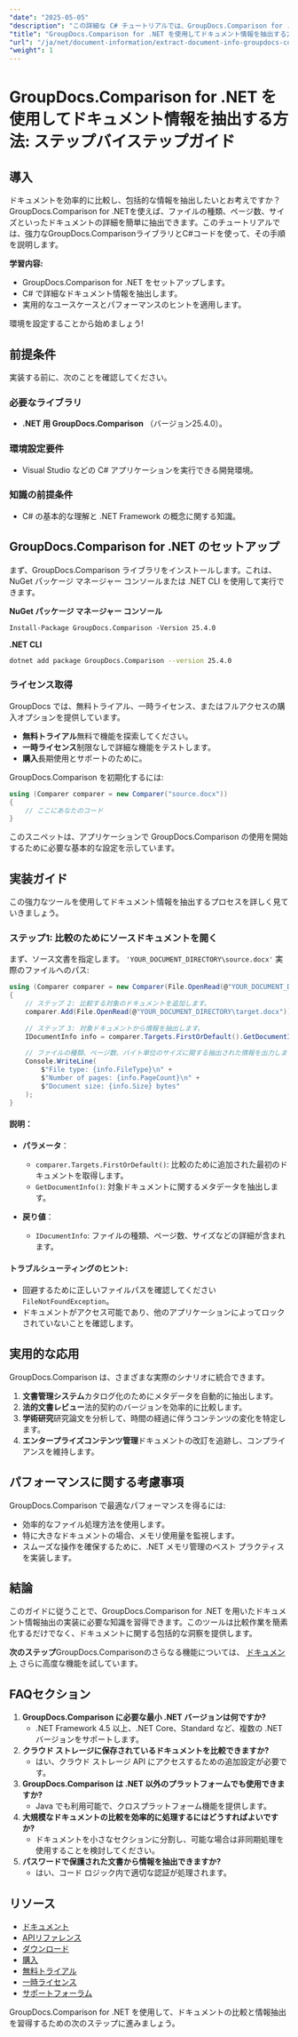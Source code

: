 ```yaml
---
"date": "2025-05-05"
"description": "この詳細な C# チュートリアルでは、GroupDocs.Comparison for .NET を使用して、ファイルの種類、ページ数、サイズなどのドキュメント情報を抽出する方法を学習します。"
"title": "GroupDocs.Comparison for .NET を使用してドキュメント情報を抽出する方法 包括的なガイド"
"url": "/ja/net/document-information/extract-document-info-groupdocs-comparison-net/"
"weight": 1
---
```


# GroupDocs.Comparison for .NET を使用してドキュメント情報を抽出する方法: ステップバイステップガイド

## 導入

ドキュメントを効率的に比較し、包括的な情報を抽出したいとお考えですか？GroupDocs.Comparison for .NETを使えば、ファイルの種類、ページ数、サイズといったドキュメントの詳細を簡単に抽出できます。このチュートリアルでは、強力なGroupDocs.ComparisonライブラリとC#コードを使って、その手順を説明します。

**学習内容:**
- GroupDocs.Comparison for .NET をセットアップします。
- C# で詳細なドキュメント情報を抽出します。
- 実用的なユースケースとパフォーマンスのヒントを適用します。

環境を設定することから始めましょう!

## 前提条件

実装する前に、次のことを確認してください。

### 必要なライブラリ
- **.NET 用 GroupDocs.Comparison** （バージョン25.4.0）。

### 環境設定要件
- Visual Studio などの C# アプリケーションを実行できる開発環境。

### 知識の前提条件
- C# の基本的な理解と .NET Framework の概念に関する知識。

## GroupDocs.Comparison for .NET のセットアップ

まず、GroupDocs.Comparison ライブラリをインストールします。これは、NuGet パッケージ マネージャー コンソールまたは .NET CLI を使用して実行できます。

**NuGet パッケージ マネージャー コンソール**
```plaintext
Install-Package GroupDocs.Comparison -Version 25.4.0
```

**\.NET CLI**
```bash
dotnet add package GroupDocs.Comparison --version 25.4.0
```

### ライセンス取得
GroupDocs では、無料トライアル、一時ライセンス、またはフルアクセスの購入オプションを提供しています。
- **無料トライアル**無料で機能を探索してください。
- **一時ライセンス**制限なしで詳細な機能をテストします。
- **購入**長期使用とサポートのために。

GroupDocs.Comparison を初期化するには:
```csharp
using (Comparer comparer = new Comparer("source.docx"))
{
    // ここにあなたのコード
}
```
このスニペットは、アプリケーションで GroupDocs.Comparison の使用を開始するために必要な基本的な設定を示しています。

## 実装ガイド

この強力なツールを使用してドキュメント情報を抽出するプロセスを詳しく見ていきましょう。

### ステップ1: 比較のためにソースドキュメントを開く

まず、ソース文書を指定します。 `'YOUR_DOCUMENT_DIRECTORY\source.docx'` 実際のファイルへのパス:
```csharp
using (Comparer comparer = new Comparer(File.OpenRead(@"YOUR_DOCUMENT_DIRECTORY\source.docx")))
{
    // ステップ 2: 比較する対象のドキュメントを追加します。
    comparer.Add(File.OpenRead(@"YOUR_DOCUMENT_DIRECTORY\target.docx"));
    
    // ステップ 3: 対象ドキュメントから情報を抽出します。
    IDocumentInfo info = comparer.Targets.FirstOrDefault().GetDocumentInfo();
    
    // ファイルの種類、ページ数、バイト単位のサイズに関する抽出された情報を出力します。
    Console.WriteLine(
        $"File type: {info.FileType}\n" +
        $"Number of pages: {info.PageCount}\n" +
        $"Document size: {info.Size} bytes"
    );
}
```
#### 説明：
- **パラメータ**：
  - `comparer.Targets.FirstOrDefault()`: 比較のために追加された最初のドキュメントを取得します。
  - `GetDocumentInfo()`: 対象ドキュメントに関するメタデータを抽出します。

- **戻り値**： 
  - `IDocumentInfo`: ファイルの種類、ページ数、サイズなどの詳細が含まれます。

#### トラブルシューティングのヒント:
- 回避するために正しいファイルパスを確認してください `FileNotFoundException`。
- ドキュメントがアクセス可能であり、他のアプリケーションによってロックされていないことを確認します。

## 実用的な応用

GroupDocs.Comparison は、さまざまな実際のシナリオに統合できます。
1. **文書管理システム**カタログ化のためにメタデータを自動的に抽出します。
2. **法的文書レビュー**法的契約のバージョンを効率的に比較します。
3. **学術研究**研究論文を分析して、時間の経過に伴うコンテンツの変化を特定します。
4. **エンタープライズコンテンツ管理**ドキュメントの改訂を追跡し、コンプライアンスを維持します。

## パフォーマンスに関する考慮事項

GroupDocs.Comparison で最適なパフォーマンスを得るには:
- 効率的なファイル処理方法を使用します。
- 特に大きなドキュメントの場合、メモリ使用量を監視します。
- スムーズな操作を確保するために、.NET メモリ管理のベスト プラクティスを実装します。

## 結論

このガイドに従うことで、GroupDocs.Comparison for .NET を用いたドキュメント情報抽出の実装に必要な知識を習得できます。このツールは比較作業を簡素化するだけでなく、ドキュメントに関する包括的な洞察を提供します。

**次のステップ**GroupDocs.Comparisonのさらなる機能については、 [ドキュメント](https://docs.groupdocs.com/comparison/net/) さらに高度な機能を試しています。

## FAQセクション

1. **GroupDocs.Comparison に必要な最小 .NET バージョンは何ですか?**
   - .NET Framework 4.5 以上、.NET Core、Standard など、複数の .NET バージョンをサポートします。
2. **クラウド ストレージに保存されているドキュメントを比較できますか?**
   - はい、クラウド ストレージ API にアクセスするための追加設定が必要です。
3. **GroupDocs.Comparison は .NET 以外のプラットフォームでも使用できますか?**
   - Java でも利用可能で、クロスプラットフォーム機能を提供します。
4. **大規模なドキュメントの比較を効率的に処理するにはどうすればよいですか?**
   - ドキュメントを小さなセクションに分割し、可能な場合は非同期処理を使用することを検討してください。
5. **パスワードで保護された文書から情報を抽出できますか?**
   - はい、コード ロジック内で適切な認証が処理されます。

## リソース

- [ドキュメント](https://docs.groupdocs.com/comparison/net/)
- [APIリファレンス](https://reference.groupdocs.com/comparison/net/)
- [ダウンロード](https://releases.groupdocs.com/comparison/net/)
- [購入](https://purchase.groupdocs.com/buy)
- [無料トライアル](https://releases.groupdocs.com/comparison/net/)
- [一時ライセンス](https://purchase.groupdocs.com/temporary-license/)
- [サポートフォーラム](https://forum.groupdocs.com/c/comparison/)

GroupDocs.Comparison for .NET を使用して、ドキュメントの比較と情報抽出を習得するための次のステップに進みましょう。